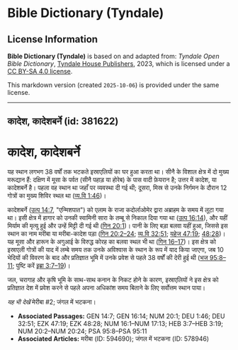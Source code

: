 # Bible Dictionary (Tyndale)

## License Information

**Bible Dictionary (Tyndale)** is based on and adapted from: _Tyndale Open Bible Dictionary_, [Tyndale House Publishers](https://tyndaleopenresources.com/), 2023, which is licensed under a [CC BY-SA 4.0 license](https://creativecommons.org/licenses/by-sa/4.0/legalcode.en).

This markdown version (created `2025-10-06`) is provided under the same license.



--------------------------------

## कादेश, कादेशबर्ने (id: 381622)

कादेश, कादेशबर्ने
=================

यह स्थान लगभग 38 वर्षों तक भटकते इस्राएलियों का घर हुआ करता था। सीनै के विशाल क्षेत्र में दो मुख्य मरूद्यान हैं: दक्षिण में मूसा के पर्वत (सीनै पहाड़ या होरेब) के पास वादी फ़ेयरान है; उत्तर में कादेश, या कादेशबर्ने है। पहला वह स्थान था जहाँ पर व्यवस्था दी गई थी; दूसरा, मिस्र से उनके निर्गमन के दौरान 12 गोत्रों का मुख्य शिविर स्थल था ([व्य.वि 1:46](https://ref.ly/Deut1:46))।

कादेशबर्ने ([उत्प 14:7](https://ref.ly/Gen14:7), "एन्मिशपात") को एलाम के राजा कदोर्लाओमेर द्वारा अब्राहम के समय में लूटा गया था। इसी क्षेत्र में हागार को उनकी स्वामिनी सारा के तम्बू से निकाल दिया गया था ([उत्प 16:14](https://ref.ly/Gen16:14)), और यहीं मिर्याम की मृत्यु हुई और उन्हें मिट्टी दी गई थी ([गिन 20:1](https://ref.ly/Num20:1))। पानी के लिए बड़ा बलवा यहीं हुआ, जिससे इस स्थान का नाम मरीबा या मरीबा\-कादेश पड़ा ([गिन 20:2–24](https://ref.ly/Num20:2-Num20:24); [व्य.वि 32:51](https://ref.ly/Deut32:51); [यहेज 47:19](https://ref.ly/Ezek47:19); [48:28](https://ref.ly/Ezek48:28))। यह मूसा और हारून के अगुआई के विरुद्ध कोरह का बलवा स्थल भी था ([गिन 16–17](https://ref.ly/Num16:1-Num17:13))। इस क्षेत्र को इस्राएली गोत्रों की याद में लम्बे समय तक उनके अविश्वास के स्थान के रूप में याद किया जाएगा, जब 10 भेदियों की विवरण के बाद और प्रतिज्ञात भूमि में उनके प्रवेश से पहले 38 वर्षों की देरी हुई थी ([भज 95:8–11](https://ref.ly/Ps95:8-Ps95:11); पुष्टि करें [इब्रा 3:7–19](https://ref.ly/Heb3:7-Heb3:19))।

जल, चरागाह और कृषि भूमि के साथ\-साथ कनान के निकट होने के कारण, इस्राएलियों ने इस क्षेत्र को प्रतिज्ञात देश में प्रवेश करने से पहले अपना अधिकांश समय बिताने के लिए सर्वोत्तम स्थान पाया।

*यह भी देखें* मेरीबा \#2; जंगल में भटकना।

* **Associated Passages:** GEN 14:7; GEN 16:14; NUM 20:1; DEU 1:46; DEU 32:51; EZK 47:19; EZK 48:28; NUM 16:1–NUM 17:13; HEB 3:7–HEB 3:19; NUM 20:2–NUM 20:24; PSA 95:8–PSA 95:11
* **Associated Articles:** मरीबा (ID: 594690); जंगल में भटकना (ID: 578946)

